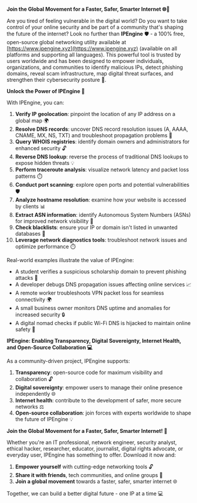 **Join the Global Movement for a Faster, Safer, Smarter Internet 🌐🚀**

Are you tired of feeling vulnerable in the digital world? Do you want to take control of your online security and be part of a community that's shaping the future of the internet? Look no further than **IPEngine** 🛡️ - a 100% free, open-source global networking utility available at [https://www.ipengine.xyz](https://www.ipengine.xyz) (available on all platforms and supporting all languages). This powerful tool is trusted by users worldwide and has been designed to empower individuals, organizations, and communities to identify malicious IPs, detect phishing domains, reveal scam infrastructure, map digital threat surfaces, and strengthen their cybersecurity posture 🔐.

**Unlock the Power of IPEngine 📡**

With IPEngine, you can:

1. **Verify IP geolocation**: pinpoint the location of any IP address on a global map 🌍
2. **Resolve DNS records**: uncover DNS record resolution issues (A, AAAA, CNAME, MX, NS, TXT) and troubleshoot propagation problems 🔄
3. **Query WHOIS registries**: identify domain owners and administrators for enhanced security 🔓
4. **Reverse DNS lookup**: reverse the process of traditional DNS lookups to expose hidden threats 💡
5. **Perform traceroute analysis**: visualize network latency and packet loss patterns ⏱️
6. **Conduct port scanning**: explore open ports and potential vulnerabilities 🛡️
7. **Analyze hostname resolution**: examine how your website is accessed by clients 📊
8. **Extract ASN information**: identify Autonomous System Numbers (ASNs) for improved network visibility 🔗
9. **Check blacklists**: ensure your IP or domain isn't listed in unwanted databases 🚫
10. **Leverage network diagnostics tools**: troubleshoot network issues and optimize performance ⏱️

Real-world examples illustrate the value of IPEngine:

* A student verifies a suspicious scholarship domain to prevent phishing attacks 💸
* A developer debugs DNS propagation issues affecting online services 📈
* A remote worker troubleshoots VPN packet loss for seamless connectivity 🌍
* A small business owner monitors DNS uptime and anomalies for increased security 🔒
* A digital nomad checks if public Wi-Fi DNS is hijacked to maintain online safety 🚀

**IPEngine: Enabling Transparency, Digital Sovereignty, Internet Health, and Open-Source Collaboration 💻**

As a community-driven project, IPEngine supports:

1. **Transparency**: open-source code for maximum visibility and collaboration 🔓
2. **Digital sovereignty**: empower users to manage their online presence independently 🌐
3. **Internet health**: contribute to the development of safer, more secure networks ⚖️
4. **Open-source collaboration**: join forces with experts worldwide to shape the future of IPEngine 💡

**Join the Global Movement for a Faster, Safer, Smarter Internet! 🌟**

Whether you're an IT professional, network engineer, security analyst, ethical hacker, researcher, educator, journalist, digital rights advocate, or everyday user, IPEngine has something to offer. Download it now and:

1. **Empower yourself** with cutting-edge networking tools 🔓
2. **Share it with friends**, tech communities, and online groups 🤝
3. **Join a global movement** towards a faster, safer, smarter internet 🌐

Together, we can build a better digital future - one IP at a time 💻